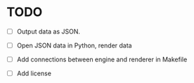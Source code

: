 # TODO

- [ ] Output data as JSON.
- [ ] Open JSON data in Python, render data
- [ ] Add connections between engine and renderer in Makefile

- [ ] Add license

